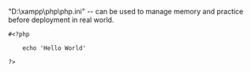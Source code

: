 "D:\xampp\php\php.ini"
-- can be used to manage memory and practice before deployment in real world.

```
#<?php

    echo 'Hello World'

?>
```